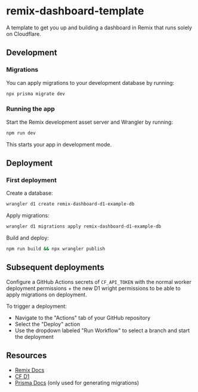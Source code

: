 # remix-dashboard-template

A template to get you up and building a dashboard in Remix that runs solely on Cloudflare.

## Development

### Migrations

You can apply migrations to your development database by running:

```sh
npx prisma migrate dev
```

### Running the app

Start the Remix development asset server and Wrangler by running:

```sh
npm run dev
```

This starts your app in development mode.

## Deployment

### First deployment

Create a database:

```sh
wrangler d1 create remix-dashboard-d1-example-db
```

Apply migrations:

```sh
wrangler d1 migrations apply remix-dashboard-d1-example-db
```

Build and deploy:

```sh
npm run build && npx wrangler publish
```

## Subsequent deployments

Configure a GitHub Actions secrets of `CF_API_TOKEN` with the normal worker deployment permissions + the new D1 wright permissions to be able to apply migrations on deployment.

To trigger a deployment:

- Navigate to the "Actions" tab of your GitHub repository
- Select the "Deploy" action
- Use the dropdown labeled "Run Workflow" to select a branch and start the deployment

## Resources

- [Remix Docs](https://remix.run/docs)
- [CF D1](https://developers.cloudflare.com/d1/)
- [Prisma Docs](https://www.prisma.io/docs/) (only used for generating migrations)
